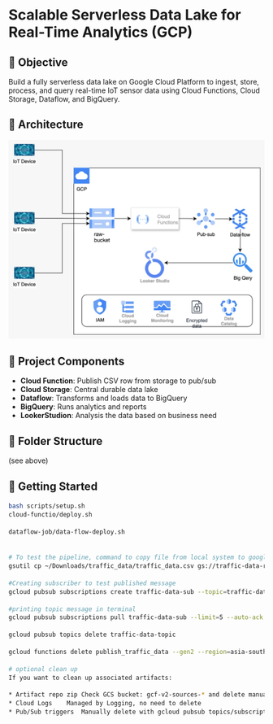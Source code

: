 # Scalable Serverless Data Lake for Real-Time Analytics (GCP)

## 🌟 Objective
Build a fully serverless data lake on Google Cloud Platform to ingest, store, process, and query real-time IoT sensor data using Cloud Functions, Cloud Storage, Dataflow, and BigQuery.

## 🚀 Architecture
![Architecture Diagram](architecture/architecture_diagram.jpeg)

## 🔧 Project Components
- **Cloud Function**: Publish CSV row from storage to pub/sub
- **Cloud Storage**: Central durable data lake
- **Dataflow**: Transforms and loads data to BigQuery
- **BigQuery**: Runs analytics and reports
- **LookerStudion**: Analysis the data based on business need

## 📂 Folder Structure
(see above)

## 🏁 Getting Started
```bash
bash scripts/setup.sh
cloud-functio/deploy.sh

dataflow-job/data-flow-deploy.sh


# To test the pipeline, command to copy file from local system to google cloud storage
gsutil cp ~/Downloads/traffic_data/traffic_data.csv gs://traffic-data-raw-bucket/

#Creating subscriber to test published message
gcloud pubsub subscriptions create traffic-data-sub --topic=traffic-data-topic

#printing topic message in terminal
gcloud pubsub subscriptions pull traffic-data-sub --limit=5 --auto-ack

gcloud pubsub topics delete traffic-data-topic

gcloud functions delete publish_traffic_data --gen2 --region=asia-south1

# optional clean up
If you want to clean up associated artifacts:

* Artifact repo zip	Check GCS bucket: gcf-v2-sources-* and delete manually
* Cloud Logs	Managed by Logging, no need to delete
* Pub/Sub triggers	Manually delete with gcloud pubsub topics/subscriptions delete


